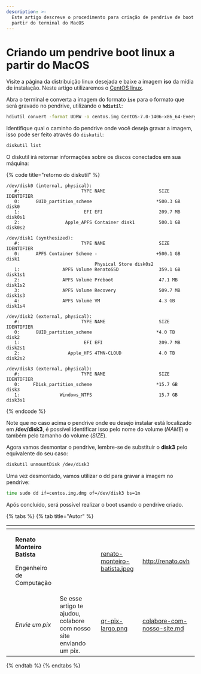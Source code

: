 ```yaml
---
description: >-
  Este artigo descreve o procedimento para criação de pendrive de boot linux a
  partir do terminal do MacOS
---
```


# Criando um pendrive boot linux a partir do MacOS

Visite a página da distribuição linux desejada e baixe a imagem **iso** da mídia de instalação. Neste artigo utilizaremos o [CentOS linux](https://www.centos.org/download/).

Abra o terminal e converta a imagem do formato **`iso`** para o formato que será gravado no pendrive, utilizando o **`hdiutil`**:

```bash
hdiutil convert -format UDRW -o centos.img CentOS-7.0-1406-x86_64-Everything.iso
```

Identifique qual o caminho do pendrive onde você deseja gravar a imagem, isso pode ser feito através do `diskutil`:

```bash
diskutil list
```

O diskutil irá retornar informações sobre os discos conectados em sua máquina:

{% code title="retorno do diskutil" %}
```
/dev/disk0 (internal, physical):
   #:                       TYPE NAME                    SIZE       IDENTIFIER
   0:      GUID_partition_scheme                        *500.3 GB   disk0
   1:                        EFI EFI                     209.7 MB   disk0s1
   2:                 Apple_APFS Container disk1         500.1 GB   disk0s2

/dev/disk1 (synthesized):
   #:                       TYPE NAME                    SIZE       IDENTIFIER
   0:      APFS Container Scheme -                      +500.1 GB   disk1
                                 Physical Store disk0s2
   1:                APFS Volume RenatoSSD               359.1 GB   disk1s1
   2:                APFS Volume Preboot                 47.1 MB    disk1s2
   3:                APFS Volume Recovery                509.7 MB   disk1s3
   4:                APFS Volume VM                      4.3 GB     disk1s4

/dev/disk2 (external, physical):
   #:                       TYPE NAME                    SIZE       IDENTIFIER
   0:      GUID_partition_scheme                        *4.0 TB     disk2
   1:                        EFI EFI                     209.7 MB   disk2s1
   2:                  Apple_HFS 4TMN-CLOUD              4.0 TB     disk2s2

/dev/disk3 (external, physical):
   #:                       TYPE NAME                    SIZE       IDENTIFIER
   0:     FDisk_partition_scheme                        *15.7 GB    disk3
   1:               Windows_NTFS                         15.7 GB    disk3s1
```
{% endcode %}

Note que no caso acima o pendrive onde eu desejo instalar está localizado em **/dev/disk3**, é possível identificar isso pelo nome do volume (_NAME_) e também pelo  tamanho do volume (_SIZE_).

Agora vamos desmontar o pendrive, lembre-se de substituir o **disk3** pelo equivalente do seu caso:

```bash
diskutil unmountDisk /dev/disk3
```

Uma vez desmontado, vamos utilizar o dd para gravar a imagem no pendrive:

```bash
time sudo dd if=centos.img.dmg of=/dev/disk3 bs=1m
```

Após concluído, será possível realizar o boot usando o pendrive criado.

{% tabs %}
{% tab title="Autor" %}
<table data-card-size="large" data-view="cards"><thead><tr><th data-type="users" data-multiple></th><th></th><th></th><th data-hidden data-card-cover data-type="files"></th><th data-hidden data-card-target data-type="content-ref"></th></tr></thead><tbody><tr><td></td><td><p><strong>Renato Monteiro Batista</strong></p><p>Engenheiro de Computação</p></td><td></td><td><a href="../../.gitbook/assets/renato-monteiro-batista.jpeg">renato-monteiro-batista.jpeg</a></td><td><a href="http://renato.ovh">http://renato.ovh</a></td></tr><tr><td></td><td><em>Envie um pix</em></td><td>Se esse artigo te ajudou, colabore com nosso site enviando um pix.</td><td><a href="../../.gitbook/assets/qr-pix-largo.png">qr-pix-largo.png</a></td><td><a href="../../colabore-com-nosso-site.md">colabore-com-nosso-site.md</a></td></tr></tbody></table>
{% endtab %}
{% endtabs %}